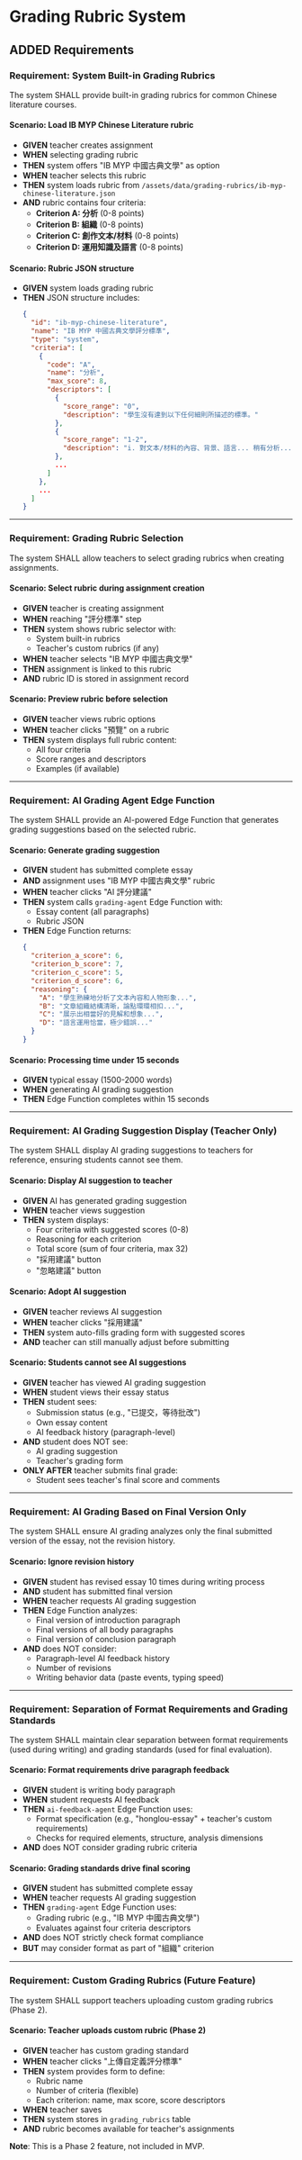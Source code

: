 # Grading Rubric System

## ADDED Requirements

### Requirement: System Built-in Grading Rubrics

The system SHALL provide built-in grading rubrics for common Chinese literature courses.

#### Scenario: Load IB MYP Chinese Literature rubric
- **GIVEN** teacher creates assignment
- **WHEN** selecting grading rubric
- **THEN** system offers "IB MYP 中國古典文學" as option
- **WHEN** teacher selects this rubric
- **THEN** system loads rubric from `/assets/data/grading-rubrics/ib-myp-chinese-literature.json`
- **AND** rubric contains four criteria:
  - **Criterion A: 分析** (0-8 points)
  - **Criterion B: 組織** (0-8 points)
  - **Criterion C: 創作文本/材料** (0-8 points)
  - **Criterion D: 運用知識及語言** (0-8 points)

#### Scenario: Rubric JSON structure
- **GIVEN** system loads grading rubric
- **THEN** JSON structure includes:
  ```json
  {
    "id": "ib-myp-chinese-literature",
    "name": "IB MYP 中國古典文學評分標準",
    "type": "system",
    "criteria": [
      {
        "code": "A",
        "name": "分析",
        "max_score": 8,
        "descriptors": [
          {
            "score_range": "0",
            "description": "學生沒有達到以下任何細則所描述的標準。"
          },
          {
            "score_range": "1-2",
            "description": "i. 對文本/材料的內容、背景、語言... 稍有分析..."
          },
          ...
        ]
      },
      ...
    ]
  }
  ```

---

### Requirement: Grading Rubric Selection

The system SHALL allow teachers to select grading rubrics when creating assignments.

#### Scenario: Select rubric during assignment creation
- **GIVEN** teacher is creating assignment
- **WHEN** reaching "評分標準" step
- **THEN** system shows rubric selector with:
  - System built-in rubrics
  - Teacher's custom rubrics (if any)
- **WHEN** teacher selects "IB MYP 中國古典文學"
- **THEN** assignment is linked to this rubric
- **AND** rubric ID is stored in assignment record

#### Scenario: Preview rubric before selection
- **GIVEN** teacher views rubric options
- **WHEN** teacher clicks "預覽" on a rubric
- **THEN** system displays full rubric content:
  - All four criteria
  - Score ranges and descriptors
  - Examples (if available)

---

### Requirement: AI Grading Agent Edge Function

The system SHALL provide an AI-powered Edge Function that generates grading suggestions based on the selected rubric.

#### Scenario: Generate grading suggestion
- **GIVEN** student has submitted complete essay
- **AND** assignment uses "IB MYP 中國古典文學" rubric
- **WHEN** teacher clicks "AI 評分建議"
- **THEN** system calls `grading-agent` Edge Function with:
  - Essay content (all paragraphs)
  - Rubric JSON
- **THEN** Edge Function returns:
  ```json
  {
    "criterion_a_score": 6,
    "criterion_b_score": 7,
    "criterion_c_score": 5,
    "criterion_d_score": 6,
    "reasoning": {
      "A": "學生熟練地分析了文本內容和人物形象...",
      "B": "文章組織結構清晰，論點環環相扣...",
      "C": "展示出相當好的見解和想象...",
      "D": "語言運用恰當，極少錯誤..."
    }
  }
  ```

#### Scenario: Processing time under 15 seconds
- **GIVEN** typical essay (1500-2000 words)
- **WHEN** generating AI grading suggestion
- **THEN** Edge Function completes within 15 seconds

---

### Requirement: AI Grading Suggestion Display (Teacher Only)

The system SHALL display AI grading suggestions to teachers for reference, ensuring students cannot see them.

#### Scenario: Display AI suggestion to teacher
- **GIVEN** AI has generated grading suggestion
- **WHEN** teacher views suggestion
- **THEN** system displays:
  - Four criteria with suggested scores (0-8)
  - Reasoning for each criterion
  - Total score (sum of four criteria, max 32)
  - "採用建議" button
  - "忽略建議" button

#### Scenario: Adopt AI suggestion
- **GIVEN** teacher reviews AI suggestion
- **WHEN** teacher clicks "採用建議"
- **THEN** system auto-fills grading form with suggested scores
- **AND** teacher can still manually adjust before submitting

#### Scenario: Students cannot see AI suggestions
- **GIVEN** teacher has viewed AI grading suggestion
- **WHEN** student views their essay status
- **THEN** student sees:
  - Submission status (e.g., "已提交，等待批改")
  - Own essay content
  - AI feedback history (paragraph-level)
- **AND** student does NOT see:
  - AI grading suggestion
  - Teacher's grading form
- **ONLY AFTER** teacher submits final grade:
  - Student sees teacher's final score and comments

---

### Requirement: AI Grading Based on Final Version Only

The system SHALL ensure AI grading analyzes only the final submitted version of the essay, not the revision history.

#### Scenario: Ignore revision history
- **GIVEN** student has revised essay 10 times during writing process
- **AND** student has submitted final version
- **WHEN** teacher requests AI grading suggestion
- **THEN** Edge Function analyzes:
  - Final version of introduction paragraph
  - Final versions of all body paragraphs
  - Final version of conclusion paragraph
- **AND** does NOT consider:
  - Paragraph-level AI feedback history
  - Number of revisions
  - Writing behavior data (paste events, typing speed)

---

### Requirement: Separation of Format Requirements and Grading Standards

The system SHALL maintain clear separation between format requirements (used during writing) and grading standards (used for final evaluation).

#### Scenario: Format requirements drive paragraph feedback
- **GIVEN** student is writing body paragraph
- **WHEN** student requests AI feedback
- **THEN** `ai-feedback-agent` Edge Function uses:
  - Format specification (e.g., "honglou-essay" + teacher's custom requirements)
  - Checks for required elements, structure, analysis dimensions
- **AND** does NOT consider grading rubric criteria

#### Scenario: Grading standards drive final scoring
- **GIVEN** student has submitted complete essay
- **WHEN** teacher requests AI grading suggestion
- **THEN** `grading-agent` Edge Function uses:
  - Grading rubric (e.g., "IB MYP 中國古典文學")
  - Evaluates against four criteria descriptors
- **AND** does NOT strictly check format compliance
- **BUT** may consider format as part of "組織" criterion

---

### Requirement: Custom Grading Rubrics (Future Feature)

The system SHALL support teachers uploading custom grading rubrics (Phase 2).

#### Scenario: Teacher uploads custom rubric (Phase 2)
- **GIVEN** teacher has custom grading standard
- **WHEN** teacher clicks "上傳自定義評分標準"
- **THEN** system provides form to define:
  - Rubric name
  - Number of criteria (flexible)
  - Each criterion: name, max score, score descriptors
- **WHEN** teacher saves
- **THEN** system stores in `grading_rubrics` table
- **AND** rubric becomes available for teacher's assignments

**Note**: This is a Phase 2 feature, not included in MVP.

